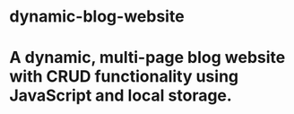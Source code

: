 # dynamic-blog-website
# A dynamic, multi-page blog website with CRUD functionality using JavaScript and local storage.
